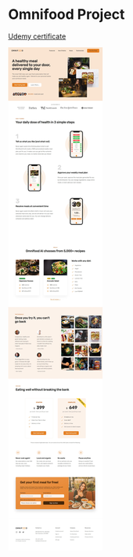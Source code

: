 # Omnifood Project 
[Udemy certificate](https://www.udemy.com/certificate/UC-b8b4731c-b246-4d30-8a40-e815daef1302/)

![design](/Design.jpeg)

